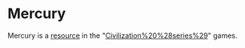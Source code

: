 # Mercury

Mercury is a [resource](resource) in the "[Civilization%20%28series%29](Civilization)" games.
